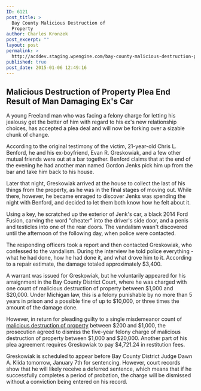 ```yaml
---
ID: 6121
post_title: >
  Bay County Malicious Destruction of
  Property
author: Charles Kronzek
post_excerpt: ""
layout: post
permalink: >
  http://acddev.staging.wpengine.com/bay-county-malicious-destruction-property.html
published: true
post_date: 2015-01-06 12:49:16
---
```

<h2>Malicious Destruction of Property Plea End Result of Man Damaging Ex's Car</h2>
A young Freeland man who was facing a felony charge for letting his jealousy get the better of him with regard to his ex's new relationship choices, has accepted a plea deal and will now be forking over a sizable chunk of change.<!--more-->

According to the original testimony of the victim, 21-year-old Chris L. Benford, he and his ex-boyfriend, Evan R. Greskowiak, and a few other mutual friends were out at a bar together. Benford claims that at the end of the evening he had another man named Gordon Jenks pick him up from the bar and take him back to his house.

Later that night, Greskowiak arrived at the house to collect the last of his things from the property, as he was in the final stages of moving out. While there, however, he became enraged to discover Jenks was spending the night with Benford, and decided to let them both know how he felt about it.

Using a key, he scratched up the exterior of Jenk's car, a black 2014 Ford Fusion, carving the word "cheater" into the driver's side door, and a penis and testicles into one of the rear doors. The vandalism wasn't discovered until the afternoon of the following day, when police were contacted.

The responding officers took a report and then contacted Greskowiak, who confessed to the vandalism. During the interview he told police everything - what he had done, how he had done it, and what drove him to it. According to a repair estimate, the damage totaled approximately $3,400.

A warrant was issued for Greskowiak, but he voluntarily appeared for his arraignment in the Bay County District Court, where he was charged with one count of malicious destruction of property between $1,000 and $20,000. Under Michigan law, this is a felony punishable by no more than 5 years in prison and a possible fine of up to $10,000, or three times the amount of the damage done.

However, in return for pleading guilty to a single misdemeanor count of <a href="http://acddev.staging.wpengine.com/michigan-malicious-destruction-property-lawyers-malicious-destruction-lawyers" target="_blank">malicious destruction of property</a> between $200 and $1,000, the prosecution agreed to dismiss the five-year felony charge of malicious destruction of property between $1,000 and $20,000. Another part of his plea agreement requires Greskowiak to pay $4,721.24 in restitution fees.

Greskowiak is scheduled to appear before Bay County District Judge Dawn A. Klida tomorrow, January 7th for sentencing. However, court records show that he will likely receive a deferred sentence, which means that if he successfully completes a period of probation, the charge will be dismissed without a conviction being entered on his record.